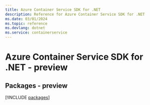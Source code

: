 ```yaml
---
title: Azure Container Service SDK for .NET
description: Reference for Azure Container Service SDK for .NET
ms.date: 03/01/2024
ms.topic: reference
ms.devlang: dotnet
ms.service: containerservice
---
```

# Azure Container Service SDK for .NET - preview
## Packages - preview
[!INCLUDE [packages](container-service-index.md)]